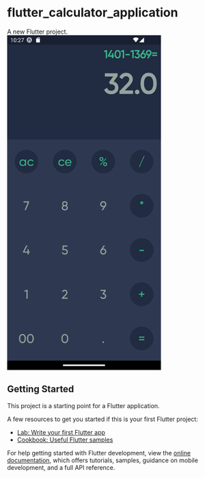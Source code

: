 # flutter_calculator_application

A new Flutter project.
<img src="https://github.com/alirezakariminejad/flutter_calculator/blob/master/images/app_screenshot.png?raw=true" width="360" alt="app screenshot"/>


## Getting Started

This project is a starting point for a Flutter application.

A few resources to get you started if this is your first Flutter project:

- [Lab: Write your first Flutter app](https://docs.flutter.dev/get-started/codelab)
- [Cookbook: Useful Flutter samples](https://docs.flutter.dev/cookbook)

For help getting started with Flutter development, view the
[online documentation](https://docs.flutter.dev/), which offers tutorials,
samples, guidance on mobile development, and a full API reference.
